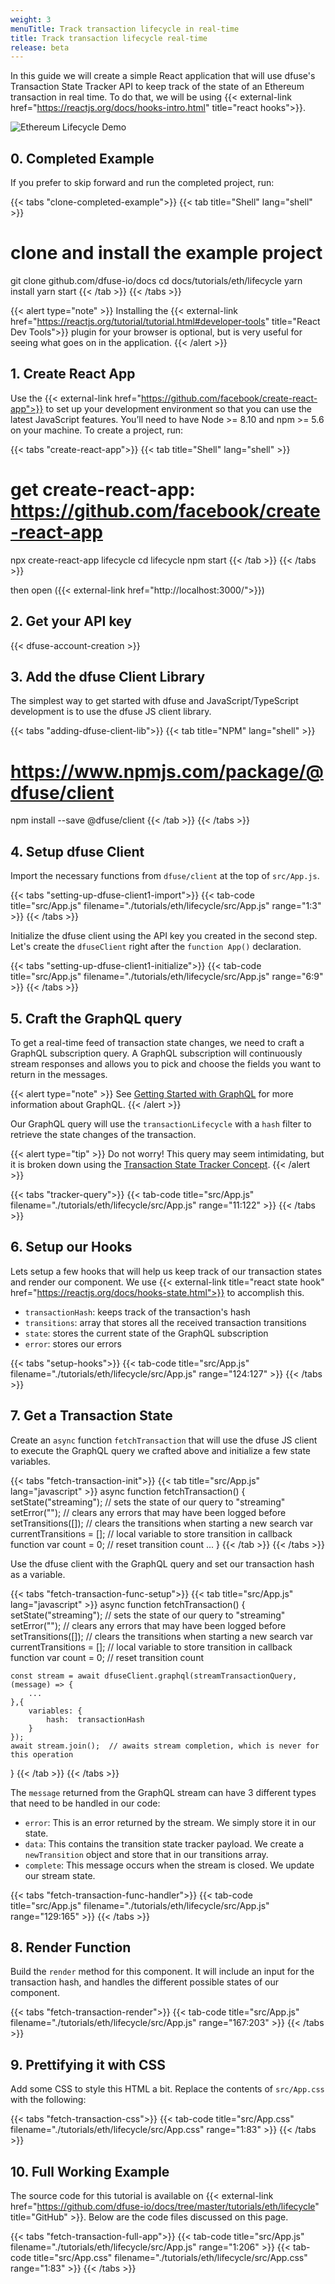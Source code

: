 ```yaml
---
weight: 3
menuTitle: Track transaction lifecycle in real-time
title: Track transaction lifecycle real-time
release: beta
---
```


In this guide we will create a simple React application that will use dfuse's Transaction State Tracker API to keep track of the state of an Ethereum transaction in real time. To do that, we will be using {{< external-link href="https://reactjs.org/docs/hooks-intro.html" title="react hooks">}}.

![Ethereum Lifecycle Demo](/img/eth-lifecycle.gif)

## 0. Completed Example

If you prefer to skip forward and run the completed project, run:

{{< tabs "clone-completed-example">}}
{{< tab title="Shell" lang="shell" >}}
# clone and install the example project
git clone github.com/dfuse-io/docs
cd docs/tutorials/eth/lifecycle
yarn install
yarn start
{{< /tab >}}
{{< /tabs >}}

{{< alert type="note" >}}
Installing the {{< external-link href="https://reactjs.org/tutorial/tutorial.html#developer-tools" title="React Dev Tools">}} plugin for your browser is optional, but is very useful for seeing what goes on in the application.
{{< /alert >}}

## 1. Create React App

Use the {{< external-link href="https://github.com/facebook/create-react-app">}} to set up your development environment so that you can use the latest JavaScript features. You’ll need to have Node >= 8.10 and npm >= 5.6 on your machine. To create a project, run:

{{< tabs "create-react-app">}}
{{< tab title="Shell" lang="shell" >}}
# get create-react-app: https://github.com/facebook/create-react-app
npx create-react-app lifecycle
cd lifecycle
npm start
{{< /tab >}}
{{< /tabs >}}

then open ({{< external-link href="http://localhost:3000/">}})

## 2. Get your API key

{{< dfuse-account-creation >}}

## 3. Add the dfuse Client Library

The simplest way to get started with dfuse and JavaScript/TypeScript development is to use the dfuse JS client library.

{{< tabs "adding-dfuse-client-lib">}}
{{< tab title="NPM" lang="shell" >}}
# https://www.npmjs.com/package/@dfuse/client
npm install --save @dfuse/client
{{< /tab >}}
{{< /tabs >}}

## 4. Setup dfuse Client

Import the necessary functions from `dfuse/client` at the top of `src/App.js`.

{{< tabs "setting-up-dfuse-client1-import">}}
{{< tab-code title="src/App.js" filename="./tutorials/eth/lifecycle/src/App.js" range="1:3" >}}
{{< /tabs >}}

Initialize the dfuse client using the API key you created in the second step. Let's create the `dfuseClient` right after the `function App()` declaration.

{{< tabs "setting-up-dfuse-client1-initialize">}}
{{< tab-code title="src/App.js" filename="./tutorials/eth/lifecycle/src/App.js" range="6:9" >}}
{{< /tabs >}}

## 5. Craft the GraphQL query

To get a real-time feed of transaction state changes, we need to craft a GraphQL subscription query. A GraphQL subscription will continuously stream responses and allows you to pick and choose the fields you want to return in the messages.

{{< alert type="note" >}}
See [Getting Started with GraphQL](/guides/core-concepts/graphql/) for more information about GraphQL.
{{< /alert >}}

Our GraphQL query will use the `transactionLifecycle` with a `hash` filter to retrieve the state changes of the transaction.

{{< alert type="tip" >}}
Do not worry! This query may seem intimidating, but it is broken down using the [Transaction State Tracker Concept](/guides/ethereum/concepts/trx_lifecycle/).
{{< /alert >}}

{{< tabs "tracker-query">}}
{{< tab-code title="src/App.js" filename="./tutorials/eth/lifecycle/src/App.js" range="11:122" >}}
{{< /tabs >}}

## 6. Setup our Hooks

Lets setup a few hooks that will help us keep track of our transaction states and render our component. We use {{< external-link title="react state hook" href="https://reactjs.org/docs/hooks-state.html">}} to accomplish this.

- `transactionHash`: keeps track of the transaction's hash
- `transitions`: array that stores all the received transaction transitions
- `state`: stores the current state of the GraphQL subscription
- `error`: stores our errors

{{< tabs "setup-hooks">}}
{{< tab-code title="src/App.js" filename="./tutorials/eth/lifecycle/src/App.js" range="124:127" >}}
{{< /tabs >}}

## 7. Get a Transaction State

Create an `async` function `fetchTransaction` that will use the dfuse JS client to execute the GraphQL query we crafted above and initialize a few state variables.

{{< tabs "fetch-transaction-init">}}
{{< tab title="src/App.js" lang="javascript" >}}
async function fetchTransaction() {
    setState("streaming"); // sets the state of our query to "streaming"
    setError(""); // clears any errors that may have been logged before
    setTransitions([]); // clears the transitions when starting a new search
    var currentTransitions = []; // local variable to store transition in callback function
    var count = 0; // reset transition count
    ...
}
{{< /tab >}}
{{< /tabs >}}

Use the dfuse client with the GraphQL query and set our transaction hash as a variable.

{{< tabs "fetch-transaction-func-setup">}}
{{< tab title="src/App.js" lang="javascript" >}}
async function fetchTransaction() {
    setState("streaming"); // sets the state of our query to "streaming"
    setError(""); // clears any errors that may have been logged before
    setTransitions([]); // clears the transitions when starting a new search
    var currentTransitions = []; // local variable to store transition in callback function
    var count = 0; // reset transition count

    const stream = await dfuseClient.graphql(streamTransactionQuery, (message) => {
        ...
    },{
        variables: {
            hash:  transactionHash
        }
    });
    await stream.join();  // awaits stream completion, which is never for this operation
}
{{< /tab >}}
{{< /tabs >}}

The `message` returned from the GraphQL stream can have 3 different types that need to be handled in our code:

- `error`: This is an error returned by the stream. We simply store it in our state.
- `data`: This contains the transition state tracker payload. We create a `newTransition` object and store that in our transitions array.
- `complete`: This message occurs when the stream is closed. We update our stream state.

{{< tabs "fetch-transaction-func-handler">}}
{{< tab-code title="src/App.js" filename="./tutorials/eth/lifecycle/src/App.js" range="129:165" >}}
{{< /tabs >}}

## 8. Render Function

Build the `render` method for this component. It will include an input for the transaction hash, and handles the different possible states of our component.

{{< tabs "fetch-transaction-render">}}
{{< tab-code title="src/App.js" filename="./tutorials/eth/lifecycle/src/App.js" range="167:203" >}}
{{< /tabs >}}

## 9. Prettifying it with CSS

Add some CSS to style this HTML a bit. Replace the contents of `src/App.css` with the following:

{{< tabs "fetch-transaction-css">}}
{{< tab-code title="src/App.css" filename="./tutorials/eth/lifecycle/src/App.css" range="1:83" >}}
{{< /tabs >}}

## 10. Full Working Example

The source code for this tutorial is available on {{< external-link href="https://github.com/dfuse-io/docs/tree/master/tutorials/eth/lifecycle" title="GitHub" >}}. Below are the code files discussed on this page.

{{< tabs "fetch-transaction-full-app">}}
{{< tab-code title="src/App.js" filename="./tutorials/eth/lifecycle/src/App.js" range="1:206" >}}
{{< tab-code title="src/App.css" filename="./tutorials/eth/lifecycle/src/App.css" range="1:83" >}}
{{< /tabs >}}
